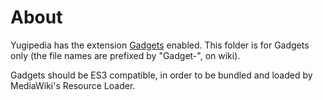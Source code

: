 # About
Yugipedia has the extension [Gadgets][1] enabled.
This folder is for Gadgets only (the file names are prefixed by "Gadget-", on wiki).

Gadgets should be ES3 compatible, in order to be bundled and loaded by MediaWiki's Resource Loader.

[1]: https://www.mediawiki.org/wiki/Extension:Gadgets